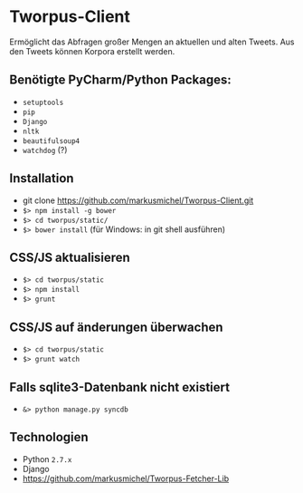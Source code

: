 Tworpus-Client
==============
Ermöglicht das Abfragen großer Mengen an aktuellen und alten Tweets. 
Aus den Tweets können Korpora erstellt werden.

## Benötigte PyCharm/Python Packages:
- `setuptools`
- `pip`
- `Django`
- `nltk`
- `beautifulsoup4`
- `watchdog` (?)


## Installation
- git clone https://github.com/markusmichel/Tworpus-Client.git
- `$> npm install -g bower`
- `$> cd tworpus/static/`
- `$> bower install` (für Windows: in git shell ausführen)


## CSS/JS aktualisieren
- `$> cd tworpus/static`
- `$> npm install`
- `$> grunt`

## CSS/JS auf änderungen überwachen
- `$> cd tworpus/static`
- `$> grunt watch`

## Falls sqlite3-Datenbank nicht existiert
- `&> python manage.py syncdb`

## Technologien
- Python `2.7.x`
- Django
- https://github.com/markusmichel/Tworpus-Fetcher-Lib
